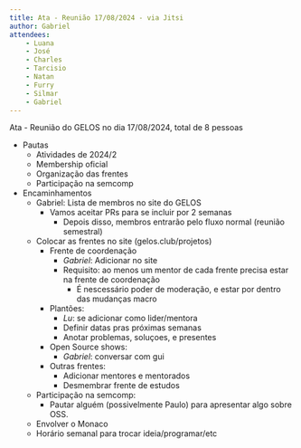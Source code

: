 ```yaml
---
title: Ata - Reunião 17/08/2024 - via Jitsi
author: Gabriel
attendees:
    - Luana
    - José
    - Charles
    - Tarcisio
    - Natan
    - Furry
    - Silmar
    - Gabriel
---
```


Ata - Reunião do GELOS no dia 17/08/2024, total de 8 pessoas

- Pautas
    - Atividades de 2024/2
    - Membership oficial
    - Organização das frentes
    - Participação na semcomp
- Encaminhamentos
    - Gabriel: Lista de membros no site do GELOS
        - Vamos aceitar PRs para se incluir por 2 semanas
            - Depois disso, membros entrarão pelo fluxo normal (reunião semestral)
    - Colocar as frentes no site (gelos.club/projetos)
        - Frente de coordenação
            - *Gabriel*: Adicionar no site
            - Requisito: ao menos um mentor de cada frente precisa estar na frente de coordenação
                - É nescessário poder de moderação, e estar por dentro das mudanças macro
        - Plantões:
            - *Lu*: se adicionar como lider/mentora
            - Definir datas pras próximas semanas
            - Anotar problemas, soluçoes, e presentes
        - Open Source shows:
            - *Gabriel*: conversar com gui
        - Outras frentes:
            - Adicionar mentores e mentorados
            - Desmembrar frente de estudos
    - Participação na semcomp:
        - Pautar alguém (possivelmente Paulo) para apresentar algo sobre OSS.
    - Envolver o Monaco
    - Horário semanal para trocar ideia/programar/etc
